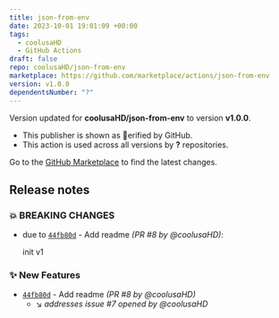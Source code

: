 ```yaml
---
title: json-from-env
date: 2023-10-01 19:01:09 +00:00
tags:
  - coolusaHD
  - GitHub Actions
draft: false
repo: coolusaHD/json-from-env
marketplace: https://github.com/marketplace/actions/json-from-env
version: v1.0.0
dependentsNumber: "?"
---
```



Version updated for **coolusaHD/json-from-env** to version **v1.0.0**.
- This publisher is shown as erified by GitHub.
- This action is used across all versions by **?** repositories.

Go to the [GitHub Marketplace](https://github.com/marketplace/actions/json-from-env) to find the latest changes.

## Release notes

### :boom: BREAKING CHANGES
- due to [`44fb80d`](https://github.com/coolusaHD/json-from-env/commit/44fb80d8a0c5e3bbb594704c79658e4695c652bb) - Add readme *(PR #8 by @coolusaHD)*:

  init v1


### :sparkles: New Features
- [`44fb80d`](https://github.com/coolusaHD/json-from-env/commit/44fb80d8a0c5e3bbb594704c79658e4695c652bb) - Add readme *(PR #8 by @coolusaHD)*
  - :arrow_lower_right: *addresses issue #7 opened by @coolusaHD*
